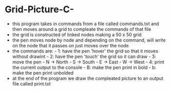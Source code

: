 # Grid-Picture-C-
- this program takes in commands from a file called commands.txt and then moves around a grid to compleate the commands of that file
- the grid is constructed of linked nodes making a 50 x 50 grid
- the pen moves node by node and depending on the command, will write on the node that it passes on just moves over the node
- the commands are: 
      - 1:  have the pen 'hover' the grid so that it moves without drawint
      - 2:  have the pen 'touch' the grid so it can draw
      - 3:  move the pen
            - N -> North
            - S -> South
            - E -> East
            - W -> West
      - 4:  print the current output to the console
      - B:  make the pen print in bold
      - b:  make the pen print unbolded
- at the end of the program we draw the compleated picture to an output file called print.txt
